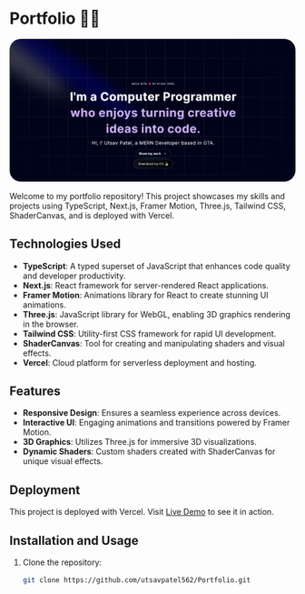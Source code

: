 # Portfolio 👨‍💻
<img src="public/Screenshot 2024-07-03 122057.png" style="border-radius:20px;">

Welcome to my portfolio repository! This project showcases my skills and projects using TypeScript, Next.js, Framer Motion, Three.js, Tailwind CSS, ShaderCanvas, and is deployed with Vercel.

## Technologies Used
- **TypeScript**: A typed superset of JavaScript that enhances code quality and developer productivity.
- **Next.js**: React framework for server-rendered React applications.
- **Framer Motion**: Animations library for React to create stunning UI animations.
- **Three.js**: JavaScript library for WebGL, enabling 3D graphics rendering in the browser.
- **Tailwind CSS**: Utility-first CSS framework for rapid UI development.
- **ShaderCanvas**: Tool for creating and manipulating shaders and visual effects.
- **Vercel**: Cloud platform for serverless deployment and hosting.

## Features
- **Responsive Design**: Ensures a seamless experience across devices.
- **Interactive UI**: Engaging animations and transitions powered by Framer Motion.
- **3D Graphics**: Utilizes Three.js for immersive 3D visualizations.
- **Dynamic Shaders**: Custom shaders created with ShaderCanvas for unique visual effects.

## Deployment
This project is deployed with Vercel. Visit [Live Demo](#) to see it in action.

## Installation and Usage
1. Clone the repository:
   ```bash
   git clone https://github.com/utsavpatel562/Portfolio.git
